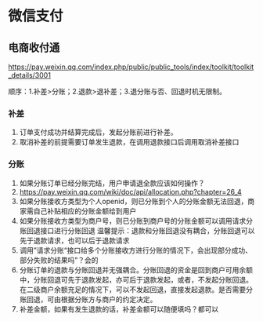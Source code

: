 # 微信支付

## 电商收付通

https://pay.weixin.qq.com/index.php/public/public_tools/index/toolkit/toolkit_details/3001

顺序：1.补差>分账；2.退款>退补差；3.退分账与否、回退时机无限制。

### 补差

1. 订单支付成功并结算完成后，发起分账前进行补差。
2. 取消补差的前提需要订单发生退款，在调用退款接口后调用取消补差接口

### 分账

1. 如果分账订单已经分账完结，用户申请退全款应该如何操作？
1. https://pay.weixin.qq.com/wiki/doc/api/allocation.php?chapter=26_4
2. 如果分账接收方类型为个人openid，则已分账到个人的分账金额无法回退，商家需自己补贴相应的分账金额给到用户
3. 如果分账接收方类型为商户号，则已分账到商户号的分账金额可以调用请求分账回退接口进行分账回退
温馨提示：退款和分账回退没有耦合，分账回退可以先于退款请求，也可以后于退款请求
2. 调用”请求分账“接口给多个分账接收方进行分账的情况下，会出现部分成功、部分失败的结果吗”？会的
3. 分账订单的退款与分账回退并无强耦合。分账回退的资金是回到商户可用余额中，分账回退可先于退款发起，亦可后于退款发起，或者，不发起分账回退。在二级商户余额充足的情况下，可以不发起回退，直接发起退款。是否需要分账回退，可由根据分账方与商户的约定决定。
4. 补差金额，如果有发生退款的话，补差金额可以随便填吗？都可以
